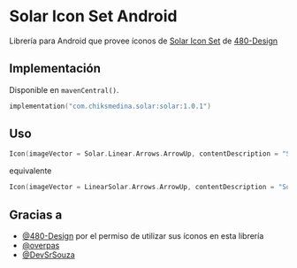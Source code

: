 
# Solar Icon Set Android

Librería para Android que provee íconos de [Solar Icon Set](https://solariconset.com/)  de [480-Design](https://github.com/480-Design)
## Implementación

Disponible en `mavenCentral()`.

```kotlin
implementation("com.chiksmedina.solar:solar:1.0.1")
```
## Uso

```kotlin
Icon(imageVector = Solar.Linear.Arrows.ArrowUp, contentDescription = "Solar icon")

```
equivalente
```kotlin
Icon(imageVector = LinearSolar.Arrows.ArrowUp, contentDescription = "Solar icon")

```
## Gracias a

- [@480-Design](https://github.com/480-Design) por el permiso de utilizar sus íconos en esta librería
- [@overpas](https://github.com/overpas/svg-to-compose-intellij)
- [@DevSrSouza](https://github.com/DevSrSouza/svg-to-compose)